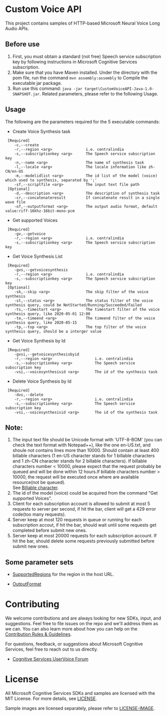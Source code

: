 # Custom Voice API

This project contains samples of HTTP-based Microsoft Neural Voice Long Audio APIs.
 
## Before use

1. First, you must obtain a standard (not free) Speech service subscription key by following instructions in Microsoft Cognitive Services subscription.
1. Make sure that you have Maven installed. Under the directory with the pom file, run the command `mvn assembly:assembly` to Compile the executable jar package.
1. Run use this command: `java -jar target\CustomVoiceAPI-Java-1.0-SNAPSHOT.jar`. Related parameters, please refer to the following Usage.

## Usage

The following are the parameters required for the 5 executable commands:
* Create Voice Synthesis task
```
 [Required]
    -c,--create                     
    -r,--region <arg>               i.e. centralindia
    -s,--subscriptionkey <arg>      The Speech service subscription key
    -n,--name <arg>                 The name of synthesis task
    -l,--locale <arg>               The locale information like zh-CN/en-US
    -m,--modelidlist <arg>          The id list of the model (voice) which used to synthesis, separated by ';'
    -sf,--scriptfile <arg>          The input text file path
 [Optional]
    -d,--description <arg>          The description of synthesis task
    -cr,--concatenateresult         If concatenate result in a single wave file
    -of,--outputformat <arg>        The output audio format, default value:riff-16khz-16bit-mono-pcm
```
* Get supported Voices
```
 [Required]
    -gv,--getvoice
    -r,--region <arg>               i.e. centralindia
    -s,--subscriptionkey <arg>      The Speech service subscription key
```
* Get Voice Synthesis List
```
 [Required]
    -gvs,--getvoicesynthesis
    -r,--region <arg>               i.e. centralindia
    -s,--subscriptionkey <arg>      The Speech service subscription key
 [Optional]
    -sk,--skip <arg>                The skip filter of the voice synthesis
    -st,--status <arg>              The status filter of the voice synthesis query, could be NotStarted/Running/Succeeded/Failed
    -ts,--timestart <arg>           The timestart filter of the voice synthesis query, like 2020-05-01 12:00
    -te,--timeend <arg>             The timeend filter of the voice synthesis query, like 2020-05-15
    -tp,--top <arg>                 The top filter of the voice synthesis query, should be a interger value
```
* Get Voice Synthesis by Id
```
 [Required]
    -gvsi,--getvoicesynthesisbyid
    -r,--region <arg>                   i.e. centralindia
    -s,--subscriptionkey <arg>          The Speech service subscription key
    -vsi,--voicesynthesisid <arg>       The id of the synthesis task
```
* Delete Voice Synthesis by Id
```
 [Required]
    -dvs,--delete
    -r,--region <arg>                   i.e. centralindia
    -s,--subscriptionkey <arg>          The Speech service subscription key
    -vsi,--voicesynthesisid <arg>       The id of the synthesis task
```

## Note:

1. The input text file should be Unicode format with 'UTF-8-BOM' (you can check the text format with Notepad++), like the one en-US.txt, and shoule not contains lines more than 10000. Should contain at least 400 billable characters (1 en-US character stands for 1 billable characters and 1 zh-CN character stands for 2 billable characters). If billable characters number < 10000, please expect that the request probably be queued and will be done within 12 hours.If billable characters number > 10000, the request will be executed once where are available resource(not be queued).  
See [Billable character](https://docs.microsoft.com/en-us/azure/cognitive-services/speech-service/text-to-speech#pricing-note).
1. The id of the model (voice) could be acquired from the command "Get supported Voices".
1. Client for each subscription account is allowed to submit at most 5 requests to server per second, if hit the bar, client will get a 429 error code(too many requests).
1. Server keep at most 120 requests in queue or running for each subscription accout, if hit the bar, should wait until some requests get completed before submit new ones.
1. Server keep at most 20000 requests for each subscription account. If hit the bar, should delete some requests previously submitted before submit new ones.

## Some parameter sets

- [SupportedRegions](https://docs.microsoft.com/en-us/azure/cognitive-services/speech-service/regions#speech-to-text-text-to-speech-and-translation) for the region in the host URL.

- [OutputFormat](https://docs.microsoft.com/en-us/azure/cognitive-services/speech-service/rest-text-to-speech#audio-outputs)

# Contributing

We welcome contributions and are always looking for new SDKs, input, and
suggestions. Feel free to file issues on the repo and we'll address them as we can. You can also learn more about how you can help on the [Contribution
Rules & Guidelines](/CONTRIBUTING.md).

For questions, feedback, or suggestions about Microsoft Cognitive Services, feel free to reach out to us directly.

- [Cognitive Services UserVoice Forum](https://cognitive.uservoice.com)

# License

All Microsoft Cognitive Services SDKs and samples are licensed with the MIT License. For more details, see
[LICENSE](/LICENSE.md).

Sample images are licensed separately, please refer to [LICENSE-IMAGE](/LICENSE-IMAGE.md).
